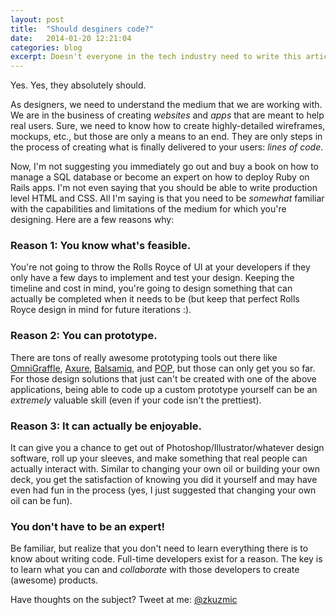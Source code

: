 ```yaml
---
layout: post
title:  "Should desginers code?"
date:   2014-01-20 12:21:04
categories: blog
excerpt: Doesn't everyone in the tech industry need to write this article at least once?
---
```

Yes. Yes, they absolutely should. 

As designers, we need to understand the medium that we are working with. We are in the business of creating *websites* and *apps* that are meant to help real users. Sure, we need to know how to create highly-detailed wireframes, mockups, etc., but those are only a means to an end. They are only steps in the process of creating what is finally delivered to your users: *lines of code*.

Now, I'm not suggesting you immediately go out and buy a book on how to manage a SQL database or become an expert on how to deploy Ruby on Rails apps. I'm not even saying that you should be able to write production level HTML and CSS. All I'm saying is that you need to be *somewhat* familiar with the capabilities and limitations of the medium for which you're designing. Here are a few reasons why:

### Reason 1: You know what's feasible.

You're not going to throw the Rolls Royce of UI at your developers if they only have a few days to implement and test your design. Keeping the timeline and cost in mind, you're going to design something that can actually be completed when it needs to be (but keep that perfect Rolls Royce design in mind for future iterations :).

### Reason 2: You can prototype.

There are tons of really awesome prototyping tools out there like [OmniGraffle](http://www.omnigroup.com/omnigraffle), [Axure](http://www.axure.com/), [Balsamiq](http://balsamiq.com/), and [POP](https://popapp.in/), but those can only get you so far. For those design solutions that just can't be created with one of the above applications, being able to code up a custom prototype yourself can be an *extremely* valuable skill (even if your code isn't the prettiest).

### Reason 3: It can actually be enjoyable.

It can give you a chance to get out of Photoshop/Illustrator/whatever design software, roll up your sleeves, and make something that real people can actually interact with. Similar to changing your own oil or building your own deck, you get the satisfaction of knowing you did it yourself and may have even had fun in the process (yes, I just suggested that changing your own oil can be fun).


### You don't have to be an expert!
Be familiar, but realize that you don't need to learn everything there is to know about writing code. Full-time developers exist for a reason. The key is to learn what you can and *collaborate* with those developers to create (awesome) products.

Have thoughts on the subject? Tweet at me: [@zkuzmic](https://twitter.com/zkuzmic)
